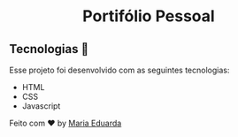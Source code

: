 <h1 align="center"> Portifólio Pessoal</h1>


## Tecnologias 🚀 

Esse projeto foi desenvolvido com as seguintes tecnologias:

- HTML
- CSS
- Javascript


Feito com ♥ by [Maria Eduarda](https://github.com/EduardaCoffacci)
